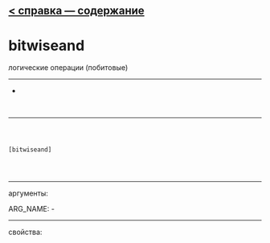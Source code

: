 [< справка — содержание](index.html)
---

# bitwiseand


логические операции (побитовые)

---

-
<br>


---


```



[bitwiseand]


            
```

---
аргументы:

ARG_NAME: -<br>

---
свойства:


